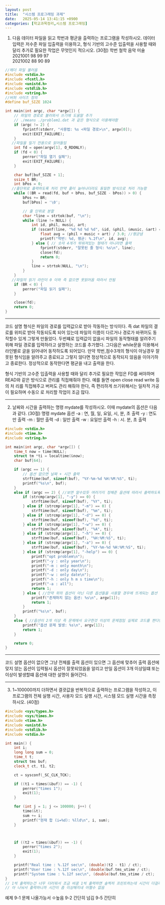 ```yaml
---
layout: post
title:  "시스템 프로그래밍 과제"
date:   2025-05-14 13:41:15 +0900
categories: [학교과목정리,시스템 프로그래밍]
---
```


1. 다음 데이터 파일을 읽고 학번과 평균을 출력하는 프로그램을 작성하시오. 데이터 입력은 저수준 파일 입출력을 이용하고, 형식 기반의 고수준 입출력을 사용할 때와 달리 추가로 필요한 작업은 무엇인지 적으시오. (30점) 
학번     철학 음악 미술	 
2021001 98	99	97	 
2021002 88	90	89	 

```cpp
//헤더 파일 불러옴
#include <stdio.h>
#include <fcntl.h>
#include <unistd.h>
#include <stdlib.h>
#include <string.h>
//버퍼 사이즈 정의
#define buf_SIZE 1024

int main(int argc, char *argv[]) {
    // 파일의 경로로 불러와서 쓰기에 도움말 추가
    // ./means ./problem1.dat 과 같은 형식으로 이용해야함
    if (argc != 2) {
        fprintf(stderr, "사용법: %s <파일 경로>\n", argv[0]);
        exit(EXIT_FAILURE);
    }
   //파일을 일기 전용으로 읽어들임
    int fd = open(argv[1], O_RDONLY);
    if (fd < 0) {
        perror("파일 열기 실패");
        exit(EXIT_FAILURE);
    }

    char buf[buf_SIZE + 1];
    ssize_t BR;
    int bPos = 0;
   //줄단위로 출력하도록 처리 만약 줄이 늘어나더라도 동일한 방식으로 처리 가능함
    while ((BR = read(fd, buf + bPos, buf_SIZE - bPos)) > 0) {
        bPos += BR;
        buf[bPos] = '\0';  

        // 줄 단위로 분할
        char *line = strtok(buf, "\n");
        while (line != NULL) {
            int id, phil, music, art;
            if (sscanf(line, "%d %d %d %d", &id, &phil, &music, &art) == 4) { // .dat 의 형식을 체크하고 출력하도록 함
                float avg = (phil + music + art) / 3.0; //평균냄
                printf("학번: %d, 평균: %.2f\n", id, avg);
            } else { // 숫자 4개가 뛰워져있는 형태가 아니라면 출력
                fprintf(stderr, "잘못된 줄 형식: %s\n", line);
                close(fd);
                return 0;
            }
            line = strtok(NULL, "\n");
        }
    }
   //파일의 읽기 라인이 0 이하 즉 없으면 못읽어옴 따라서 안됨
    if (BR < 0) {
        perror("파일 읽기 실패");
    }

    close(fd);
    return 0;
}
```
---
코드 설명
형식은 파일의 경로를 입력값으로 받아 작동하는 방식이다. 즉 dat 파일의 결로를 위피로 받아 작동되도록 되어 있는데 파일의 이름이 다르거나 경로가 바뀌어도 동작할수 있게 그렇게 만들었다.
두번쨰로 입력값이 없을시 파일의 동작형태를 알려주기 위해 파일 경로를 입력하라고 설명하는 코드를 추가했다. 그다음은 while문을 이용해서 라인별로 글을 읽어내어 동작하도록 되어있다. 만약 학번,점수3개의 형식이 아닐경우 잘못된 형식임을 알려주고 종료되고 그렇지 않다면 정상적으로 동작되지 않음을 이야기하고 종료한다. 정상적으로 동작한다면 평균을 내고 출력을 한다.

형식 기반의 고수준 입출력을 사용할 때와 달리 추가로 필요한 작업은 
FD를 써야하며 READ와 같은 방식으로 관리를 직접해줘야 한다. 예를 들면 open close read write 등의 처
리를 직접해주고 버퍼도 관리 해줘야 한다, 즉 편리하게 쓰기위해서는 일차적 가공이 필요하며 수동으
로 처리할 작업이 조금 많다.

---
2. 날짜와 시간을 출력하는 명령 mydate를 작성하시오. 이때 mydate의 옵션은 다음과 같다. (30점)
   명령	   mydate
   옵션	   -a : 연, 월, 일, 요일, 시, 분, 초 출력       -y : 연도만 출력
	   -m : 월만 출력				-d : 일만 출력
	   -w : 요일만 출력				-h : 시. 분, 초 출력

```cpp
#include <stdio.h>
#include <time.h>
#include <string.h>

int main(int argc, char *argv[]) {
    time_t now = time(NULL);
    struct tm *ti = localtime(&now);
    char buf[64];

    if (argc == 1) {
        // 옵션 없으면 날짜 + 시간 출력
        strftime(buf, sizeof(buf), "%Y-%m-%d %H:%M:%S", ti);
        printf("%s\n", buf);
    } 
    else if (argc == 2) { //보면 알수있듯 여러가지 정해준 옵션에 따라서 출력하도록 되어있음
        if (strcmp(argv[1], "-y") == 0) { 
            strftime(buf, sizeof(buf), "%Y", ti);
        } else if (strcmp(argv[1], "-m") == 0) {
            strftime(buf, sizeof(buf), "%m", ti);
        } else if (strcmp(argv[1], "-d") == 0) {
            strftime(buf, sizeof(buf), "%d", ti);
        } else if (strcmp(argv[1], "-w") == 0) {
            strftime(buf, sizeof(buf), "%A", ti);  
        } else if (strcmp(argv[1], "-h") == 0) {
            strftime(buf, sizeof(buf), "%H:%M:%S", ti);
        } else if (strcmp(argv[1], "-a") == 0) {
            strftime(buf, sizeof(buf), "%Y-%m-%d %H:%M:%S", ti);
        } else if (strcmp(argv[1], "-help") == 0) {
            printf("opt problem\n");
            printf("-y : only year\n");
            printf("-m : only month\n");
            printf("-d : only day\n");
            printf("-w : only date\n");
            printf("-h : only h m s time\n");
            printf("-a : all");
            return 1;
        } else { //만약 위의 옵션이 아닌 다른 옵션들을 사용할 경우에 뜨게되는 몹션 문제있음 설명하는 코드
            printf("존재하지 않는 옵션: %s\n", argv[1]);
            return 1;
        }
        printf("%s\n", buf);
    } 
    else { //옵션이 2개 이상 즉 문제에서 요구한것 이상의 문제점임 실제로 코드를 짠다면 이러한 부분을 고려해서 나누어 놓고 처리하겠지만 문제에서 요구한 사항은 아니기에 안했음
        printf("옵션 문제 발생: %s\n", argv[1]);
        return 1;
    }

    return 0;
}
```
---
코드 설명 
옵션이 없으면 그냥 전체를 출력 옵션이 있으면 그 옵션에 맞추어 출력 옵션에 맞지 않는 옵션이 입력될시 옵션이 잘못되었음을 알리고 만일 옵션이 3개 이상일떄 또는 이상이 발생할떄 옵션에 대한 설명이 들어간다. 

---

3. 1~100000까지 더하면서 결괏값을 반복적으로 출력하는 프로그램을 작성하고, 이 프로그램의 전체 실행 시간, 사용자 모드 실행 시간, 시스템 모드 실행 시간을 측정하시오. (40점)


```cpp
#include <sys/types.h>
#include <sys/times.h>
#include <time.h>
#include <unistd.h>
#include <stdlib.h>
#include <stdio.h>

int main() {
    int i;
    long long sum = 0;
    time_t t;
    struct tms buf;
    clock_t ct, t1, t2;

    ct = sysconf(_SC_CLK_TCK);

    if ((t1 = times(&buf)) == -1) {
        perror("times 1");
        exit(1);
    }

    for (int j = 1; j <= 100000; j++) {
        time(&t);
        sum += i;
        printf("현재 합 (i=%d): %lld\n", i, sum);
    }



    if ((t2 = times(&buf)) == -1) {
        perror("times 2");
        exit(1);
    }

    printf("Real time : %.12f sec\n", (double)(t2 - t1) / ct);
    printf("User time : %.12f sec\n", (double)buf.tms_utime / ct);
    printf("System time : %.12f sec\n", (double)buf.tms_stime / ct);
}
// 1씩 출력하는건 너무 더러워서 조금 바꿈 1씩 출력하면 솔찍히 프린트하는데 시간이 더걸리겠다.
// 아 나눠서 출력하니까 시간이 좀 이상해지네 어쩔수 없음

```

예제 9-1 문제 나올가능서 ㅇ높음
9-2 간단히 넘김
9-5 간단히 

